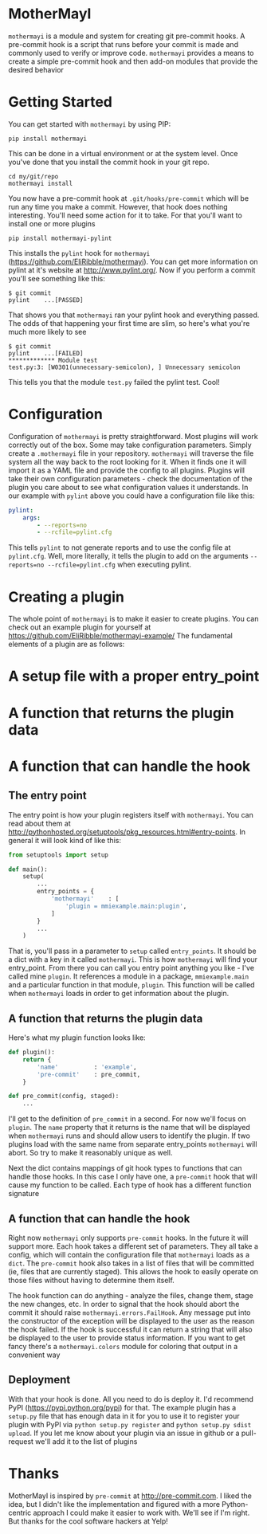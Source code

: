 MotherMayI
==========

`mothermayi` is a module and system for creating git pre-commit hooks. A pre-commit hook is a script that runs before your commit is made and commonly used to verify or improve code. `mothermayi` provides a means to create a simple pre-commit hook and then add-on modules that provide the desired behavior

Getting Started
===============

You can get started with `mothermayi` by using PIP:

```
pip install mothermayi
```

This can be done in a virtual environment or at the system level. Once you've done that you install the commit hook in your git repo.

```
cd my/git/repo
mothermayi install
```

You now have a pre-commit hook at `.git/hooks/pre-commit` which will be run any time you make a commit. However, that hook does nothing interesting. You'll need some action for it to take. For that you'll want to install one or more plugins

```
pip install mothermayi-pylint
```

This installs the `pylint` hook for `mothermayi` (https://github.com/EliRibble/mothermayi). You can get more information on pylint at it's website at http://www.pylint.org/. Now if you perform a commit you'll see something like this:

```
$ git commit
pylint    ...[PASSED]
```

That shows you that `mothermayi` ran your pylint hook and everything passed. The odds of that happening your first time are slim, so here's what you're much more likely to see

```
$ git commit
pylint    ...[FAILED]
************* Module test
test.py:3: [W0301(unnecessary-semicolon), ] Unnecessary semicolon
```

This tells you that the module `test.py` failed the pylint test. Cool!

Configuration
=============

Configuration of `mothermayi` is pretty straightforward. Most plugins will work correctly out of the box. Some may take configuration parameters. Simply create a `.mothermayi` file in your repository. `mothermayi` will traverse the file system all the way back to the root looking for it. When it finds one it will import it as a YAML file and provide the config to all plugins. Plugins will take their own configuration parameters - check the documentation of the plugin you care about to see what configuration values it understands. In our example with `pylint` above you could have a configuration file like this:

```yaml
pylint:
    args:
        - --reports=no
        - --rcfile=pylint.cfg
```

This tells `pylint` to not generate reports and to use the config file at `pylint.cfg`. Well, more literally, it tells the plugin to add on the arguments `--reports=no --rcfile=pylint.cfg` when executing pylint.

Creating a plugin
=================

The whole point of `mothermayi` is to make it easier to create plugins. You can check out an example plugin for yourself at https://github.com/EliRibble/mothermayi-example/ The fundamental elements of a plugin are as follows:

# A setup file with a proper entry_point
# A function that returns the plugin data
# A function that can handle the hook

The entry point
---------------

The entry point is how your plugin registers itself with `mothermayi`. You can read about them at http://pythonhosted.org/setuptools/pkg_resources.html#entry-points. In general it will look kind of like this:

```python
from setuptools import setup

def main():
    setup(
        ...
        entry_points = {
            'mothermayi'    : [
                'plugin = mmiexample.main:plugin',
            ]
        }
        ...
    )
```

That is, you'll pass in a parameter to `setup` called `entry_points`. It should be a dict with a key in it called `mothermayi`. This is how `mothermayi` will find your entry_point. From there you can call you entry point anything you like - I've called mine `plugin`. It references a module in a package, `mmiexample.main` and a particular function in that module, `plugin`. This function will be called when `mothermayi` loads in order to get information about the plugin.

A function that returns the plugin data
---------------------------------------

Here's what my plugin function looks like:

```python
def plugin():
    return {
        'name'          : 'example',
        'pre-commit'    : pre_commit,
    }

def pre_commit(config, staged):
    ...
```

I'll get to the definition of `pre_commit` in a second. For now we'll focus on `plugin`. The `name` property that it returns is the name that will be displayed when `mothermayi` runs and should allow users to identify the plugin. If two plugins load with the same name from separate entry_points `mothermayi` will abort. So try to make it reasonably unique as well.

Next the dict contains mappings of git hook types to functions that can handle those hooks. In this case I only have one, a `pre-commit` hook that will cause my function to be called. Each type of hook has a different function signature

A function that can handle the hook
-----------------------------------

Right now `mothermayi` only supports `pre-commit` hooks. In the future it will support more. Each hook takes a different set of parameters. They all take a config, which will contain the configuration file that `mothermayi` loads as a `dict`. The `pre-commit` hook also takes in a list of files that will be committed (ie, files that are currently staged). This allows the hook to easily operate on those files without having to determine them itself.

The hook function can do anything - analyze the files, change them, stage the new changes, etc. In order to signal that the hook should abort the commit it should raise `mothermayi.errors.FailHook`. Any message put into the constructor of the exception will be displayed to the user as the reason the hook failed. If the hook is successful it can return a string that will also be displayed to the user to provide status information. If you want to get fancy there's a `mothermayi.colors` module for coloring that output in a convenient way

Deployment
----------

With that your hook is done. All you need to do is deploy it. I'd recommend PyPI (https://pypi.python.org/pypi) for that. The example plugin has a `setup.py` file that has enough data in it for you to use it to register your plugin with PyPI via `python setup.py register` and `python setup.py sdist upload`. If you let me know about your plugin via an issue in github or a pull-request we'll add it to the list of plugins

Thanks
======
MotherMayI is inspired by `pre-commit` at http://pre-commit.com. I liked the idea, but I didn't like the implementation and figured with a more Python-centric approach I could make it easier to work with. We'll see if I'm right. But thanks for the cool software hackers at Yelp!


